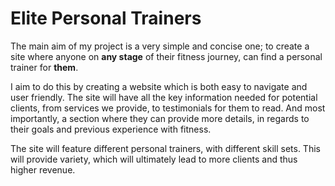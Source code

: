 # Elite Personal Trainers

The main aim of my project is a very simple and concise one; to create a site where anyone on **any stage** of their fitness
journey, can find a personal trainer for **them**. 

I aim to do this by creating a website which is both easy to navigate and user friendly. The site will have all the key information
needed for potential clients, from services we provide, to testimonials for them to read. And most importantly, a section
where they can provide more details, in regards to their goals and previous experience with fitness.

 The site will feature different personal trainers, with different skill sets.
This will provide variety, which will ultimately lead to more clients and thus higher revenue.


